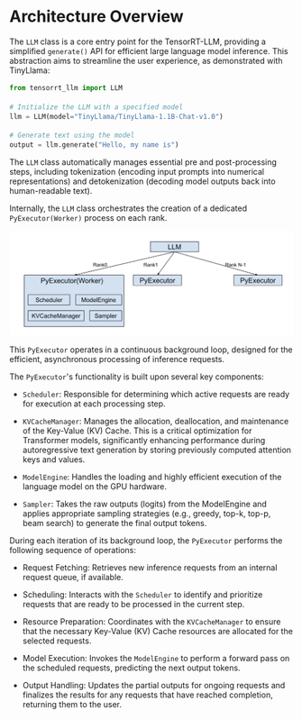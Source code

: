 # Architecture Overview

The `LLM` class is a core entry point for the TensorRT-LLM, providing a simplified `generate()` API for efficient large language model inference. This abstraction aims to streamline the user experience, as demonstrated with TinyLlama:

```python
from tensorrt_llm import LLM

# Initialize the LLM with a specified model
llm = LLM(model="TinyLlama/TinyLlama-1.1B-Chat-v1.0")

# Generate text using the model
output = llm.generate("Hello, my name is")
```

The `LLM` class automatically manages essential pre and post-processing steps, including tokenization (encoding input prompts into numerical representations) and detokenization (decoding model outputs back into human-readable text).

Internally, the `LLM` class orchestrates the creation of a dedicated `PyExecutor(Worker)` process on each rank.

![TRT-LLM Architecture Overview](../../media/TRTLLM_Architecture_Overview.png)

This `PyExecutor` operates in a continuous background loop, designed for the efficient, asynchronous processing of inference requests.

The `PyExecutor`'s functionality is built upon several key components:

- `Scheduler`: Responsible for determining which active requests are ready for execution at each processing step.

- `KVCacheManager`: Manages the allocation, deallocation, and maintenance of the Key-Value (KV) Cache. This is a critical optimization for Transformer models, significantly enhancing performance during autoregressive text generation by storing previously computed attention keys and values.

- `ModelEngine`: Handles the loading and highly efficient execution of the language model on the GPU hardware.

- `Sampler`: Takes the raw outputs (logits) from the ModelEngine and applies appropriate sampling strategies (e.g., greedy, top-k, top-p, beam search) to generate the final output tokens.

During each iteration of its background loop, the `PyExecutor` performs the following sequence of operations:

- Request Fetching: Retrieves new inference requests from an internal request queue, if available.

- Scheduling: Interacts with the `Scheduler` to identify and prioritize requests that are ready to be processed in the current step.

- Resource Preparation: Coordinates with the `KVCacheManager` to ensure that the necessary Key-Value (KV) Cache resources are allocated for the selected requests.

- Model Execution: Invokes the `ModelEngine` to perform a forward pass on the scheduled requests, predicting the next output tokens.

- Output Handling: Updates the partial outputs for ongoing requests and finalizes the results for any requests that have reached completion, returning them to the user.
